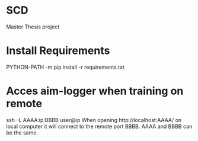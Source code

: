 # SCD
Master Thesis project

# Install Requirements
PYTHON-PATH -m pip install -r requirements.txt
# Acces aim-logger when training on remote
ssh -L AAAA:ip:BBBB  user@ip
When opening http://localhost:AAAA/ on local computer it will connect to the remote port BBBB. AAAA and BBBB can be the same.
